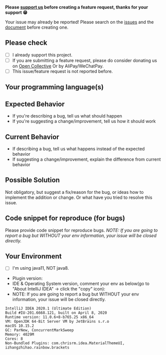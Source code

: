 **Please [support us](https://github.com/izhangzhihao/intellij-rainbow-brackets#support-us) before creating a feature request, thanks for your support 😁**

Your issue may already be reported!
Please search on the [issues](https://github.com/izhangzhihao/intellij-rainbow-brackets/issues) and the [document](https://izhangzhihao.github.io/rainbow-brackets-document/) before creating one.

## Please check

- [ ] I already support this project.
- [ ] If you are submitting a feature request, please do consider donating us on [Open Collective](https://opencollective.com/intellij-rainbow-brackets) Or by AliPay/WeChatPay.
- [ ] This issue/feature request is not reported before.

## Your programming language(s)

## Expected Behavior
* If you're describing a bug, tell us what should happen
* If you're suggesting a change/improvement, tell us how it should work

## Current Behavior
* If describing a bug, tell us what happens instead of the expected behavior
* If suggesting a change/improvement, explain the difference from current behavior

## Possible Solution
Not obligatory, but suggest a fix/reason for the bug, or ideas how to implement the addition or change.
Or what have you tried to resolve this issue.

## Code snippet for reproduce (for bugs)
Please provide code snippet for reproduce bugs.
*NOTE: If you are going to report a bug but WITHOUT your env information, your issue will be closed directly.*

## Your Environment

- [ ] I'm using java11, NOT java8.
* Plugin version:
* IDE & Operating System version, comment your env as below(go to "About IntelliJ IDEA" -> click the "copy" icon):
* NOTE: If you are going to report a bug but WITHOUT your env information, your issue will be closed directly.

```
IntelliJ IDEA 2020.1 (Ultimate Edition)
Build #IU-201.6668.121, built on April 8, 2020
Runtime version: 11.0.6+8-b765.25 x86_64
VM: OpenJDK 64-Bit Server VM by JetBrains s.r.o
macOS 10.15.2
GC: ParNew, ConcurrentMarkSweep
Memory: 4029M
Cores: 8
Non-Bundled Plugins: com.chrisrm.idea.MaterialThemeUI, izhangzhihao.rainbow.brackets
```
